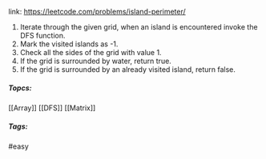 link: https://leetcode.com/problems/island-perimeter/

1. Iterate through the given grid, when an island is encountered invoke the DFS function.
2. Mark the visited islands as -1. 
3. Check all the sides of the grid with value 1. 
4. If the grid is surrounded by water, return true. 
5. If the grid is surrounded by an already visited island, return false.

##### Topcs:
[[Array]] [[DFS]] [[Matrix]]

##### Tags:
#easy 
